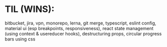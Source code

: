 # TIL (WINS):
bitbucket, jira, vpn, monorepo, lerna, git merge, typescript, eslint config, material ui (esp breakpoints, responsiveness), react state management (using context & usereducer hooks), destructuring props, circular progress bars using css